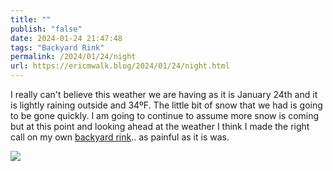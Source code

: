 ```yaml
---
title: ""
publish: "false"
date: 2024-01-24 21:47:48
tags: "Backyard Rink"
permalink: /2024/01/24/night
url: https://ericmwalk.blog/2024/01/24/night.html
---
```


I really can't believe this weather we are having as it is January 24th and it is lightly raining outside and 34ºF. The little bit of snow that we had is going to be gone quickly. I am going to continue to assume more snow is coming but at this point and looking ahead at the weather I think I made the right call on my own [backyard rink](https://ericmwalk.blog/2023/12/27/backyard-rink-update.html).. as painful as it is was.

![](https://ericmwalk.blog/uploads/2024/img-7646.jpeg)